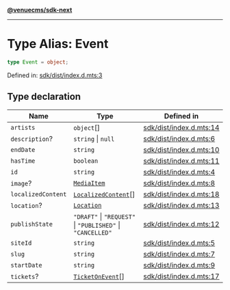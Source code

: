 [**@venuecms/sdk-next**](../Index.md)

***

# Type Alias: Event

```ts
type Event = object;
```

Defined in: [sdk/dist/index.d.mts:3](https://github.com/venuecms/sdk/blob/e839f07e66419aaf9ace81d080584d6bd1f8de14/packages/sdk/dist/index.d.mts#L3)

## Type declaration

| Name | Type | Defined in |
| ------ | ------ | ------ |
| <a id="artists"></a> `artists` | `object`[] | [sdk/dist/index.d.mts:14](https://github.com/venuecms/sdk/blob/e839f07e66419aaf9ace81d080584d6bd1f8de14/packages/sdk/dist/index.d.mts#L14) |
| <a id="description"></a> `description`? | `string` \| `null` | [sdk/dist/index.d.mts:6](https://github.com/venuecms/sdk/blob/e839f07e66419aaf9ace81d080584d6bd1f8de14/packages/sdk/dist/index.d.mts#L6) |
| <a id="enddate"></a> `endDate` | `string` | [sdk/dist/index.d.mts:10](https://github.com/venuecms/sdk/blob/e839f07e66419aaf9ace81d080584d6bd1f8de14/packages/sdk/dist/index.d.mts#L10) |
| <a id="hastime"></a> `hasTime` | `boolean` | [sdk/dist/index.d.mts:11](https://github.com/venuecms/sdk/blob/e839f07e66419aaf9ace81d080584d6bd1f8de14/packages/sdk/dist/index.d.mts#L11) |
| <a id="id"></a> `id` | `string` | [sdk/dist/index.d.mts:4](https://github.com/venuecms/sdk/blob/e839f07e66419aaf9ace81d080584d6bd1f8de14/packages/sdk/dist/index.d.mts#L4) |
| <a id="image"></a> `image`? | [`MediaItem`](MediaItem.md) | [sdk/dist/index.d.mts:8](https://github.com/venuecms/sdk/blob/e839f07e66419aaf9ace81d080584d6bd1f8de14/packages/sdk/dist/index.d.mts#L8) |
| <a id="localizedcontent"></a> `localizedContent` | [`LocalizedContent`](LocalizedContent.md)[] | [sdk/dist/index.d.mts:18](https://github.com/venuecms/sdk/blob/e839f07e66419aaf9ace81d080584d6bd1f8de14/packages/sdk/dist/index.d.mts#L18) |
| <a id="location"></a> `location`? | [`Location`](Location.md) | [sdk/dist/index.d.mts:13](https://github.com/venuecms/sdk/blob/e839f07e66419aaf9ace81d080584d6bd1f8de14/packages/sdk/dist/index.d.mts#L13) |
| <a id="publishstate"></a> `publishState` | `"DRAFT"` \| `"REQUEST"` \| `"PUBLISHED"` \| `"CANCELLED"` | [sdk/dist/index.d.mts:12](https://github.com/venuecms/sdk/blob/e839f07e66419aaf9ace81d080584d6bd1f8de14/packages/sdk/dist/index.d.mts#L12) |
| <a id="siteid"></a> `siteId` | `string` | [sdk/dist/index.d.mts:5](https://github.com/venuecms/sdk/blob/e839f07e66419aaf9ace81d080584d6bd1f8de14/packages/sdk/dist/index.d.mts#L5) |
| <a id="slug"></a> `slug` | `string` | [sdk/dist/index.d.mts:7](https://github.com/venuecms/sdk/blob/e839f07e66419aaf9ace81d080584d6bd1f8de14/packages/sdk/dist/index.d.mts#L7) |
| <a id="startdate"></a> `startDate` | `string` | [sdk/dist/index.d.mts:9](https://github.com/venuecms/sdk/blob/e839f07e66419aaf9ace81d080584d6bd1f8de14/packages/sdk/dist/index.d.mts#L9) |
| <a id="tickets"></a> `tickets`? | [`TicketOnEvent`](TicketOnEvent.md)[] | [sdk/dist/index.d.mts:17](https://github.com/venuecms/sdk/blob/e839f07e66419aaf9ace81d080584d6bd1f8de14/packages/sdk/dist/index.d.mts#L17) |
